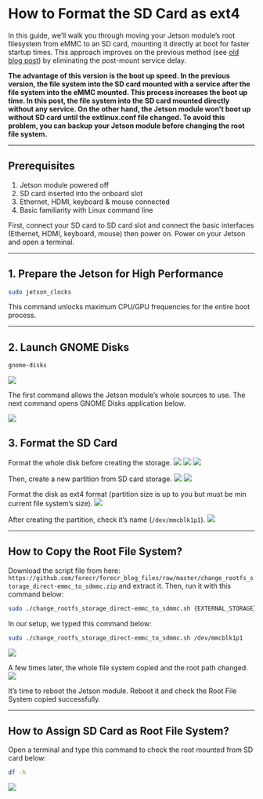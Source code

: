 
# How to Format the SD Card as ext4

In this guide, we’ll walk you through moving your Jetson module’s root filesystem from eMMC to an SD card, mounting it directly at boot for faster startup times. This approach improves on the previous method (see [old blog post](https://www.forecr.io/blogs/bsp-development/changing-storage-of-the-root-file-system-emmc-to-sdmmc)) by eliminating the post-mount service delay. 

**The advantage of this version is the boot up speed. In the previous version, the file system into the SD card mounted with a service after the file system into the eMMC mounted. This process increases the boot up time. In this post, the file system into the SD card mounted directly without any service. On the other hand, the Jetson module won’t boot up without SD card until the extlinux.conf file changed. To avoid this problem, you can backup your Jetson module before changing the root file system.**

---

## Prerequisites

1. Jetson module powered off  
2. SD card inserted into the onboard slot  
3. Ethernet, HDMI, keyboard & mouse connected  
4. Basic familiarity with Linux command line  


First, connect your SD card to SD card slot and connect the basic interfaces (Ethernet, HDMI, keyboard, mouse) then power on. 
Power on your Jetson and open a terminal.

---

## 1. Prepare the Jetson for High Performance

```bash
sudo jetson_clocks
````

This command unlocks maximum CPU/GPU frequencies for the entire boot process.

---

## 2. Launch GNOME Disks

```bash
gnome-disks
```

![](images/1boot.png)

The first command allows the Jetson module’s whole sources to use. The next command opens GNOME Disks application below.

![](images/2boot.png)

## 3. Format the SD Card

Format the whole disk before creating the storage.
![](images/3boot.png)
![](images/4boot.png)
![](images/boot5.png)

Then, create a new partition from SD card storage.
![](images/boot6.png)
![](images/boot7.png)

Format the disk as ext4 format (partition size is up to you but must be min current file system’s size).
![](images/boot8.png)

After creating the partition, check it’s name (`/dev/mmcblk1p1`).
![](images/boot9.png)

---

## How to Copy the Root File System?

Download the script file from here:
`https://github.com/forecr/forecr_blog_files/raw/master/change_rootfs_storage_direct-emmc_to_sdmmc.zip` and extract it. Then, run it with this command below:

```bash
sudo ./change_rootfs_storage_direct-emmc_to_sdmmc.sh {EXTERNAL_STORAGE}
```

In our setup, we typed this command below:

```bash
sudo ./change_rootfs_storage_direct-emmc_to_sdmmc.sh /dev/mmcblk1p1
```

![](images/boot10.png)

A few times later, the whole file system copied and the root path changed.
![](images/boot11.png)

It’s time to reboot the Jetson module. Reboot it and check the Root File System copied successfully.

---

## How to Assign SD Card as Root File System?

Open a terminal and type this command to check the root mounted from SD card below:

```bash
df -h
```

![](images/boot12.png)


```
```

